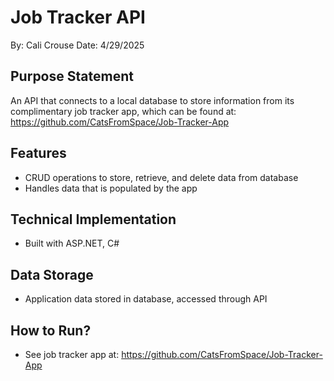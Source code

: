 # Job Tracker API

By: Cali Crouse
Date: 4/29/2025

## Purpose Statement
An API that connects to a local database to store information from its complimentary job tracker app, which can be found at: https://github.com/CatsFromSpace/Job-Tracker-App

## Features
- CRUD operations to store, retrieve, and delete data from database
- Handles data that is populated by the app

## Technical Implementation
- Built with ASP.NET, C#

## Data Storage
- Application data stored in database, accessed through API

## How to Run?
- See job tracker app at: https://github.com/CatsFromSpace/Job-Tracker-App

